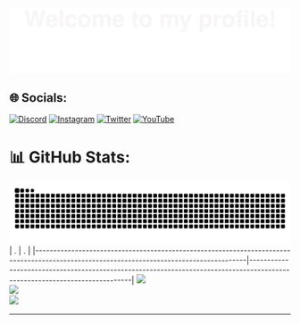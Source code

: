 ![](assest/Bottom-up.svg)


<!--   my-icons -->

## 🌐 Socials:
[![Discord](https://img.shields.io/badge/Discord-%237289DA.svg?logo=discord&logoColor=white)](https://discord.gg/error._.fiat) [![Instagram](https://img.shields.io/badge/Instagram-%23E4405F.svg?logo=Instagram&logoColor=white)](https://instagram.com/error._.fiat) [![Twitter](https://img.shields.io/badge/Twitter-%231DA1F2.svg?logo=Twitter&logoColor=white)](https://twitter.com/errorfiat) [![YouTube](https://img.shields.io/badge/YouTube-%23FF0000.svg?logo=YouTube&logoColor=white)](https://youtube.com/@error_fiat) 


# 📊 GitHub Stats:
![BEPb's github activity graph](https://raw.githubusercontent.com/BEPb/BEPb/output/github-contribution-grid-snake.svg)
| .                                                                                                                                       | .                                                                                                                         |
|-----------------------------------------------------------------------------------------------------------------------------------------|---------------------------------------------------------------------------------------------------------------------------|
![](https://github-readme-stats.vercel.app/api?username=errorfiathck&theme=dark&hide_border=false&include_all_commits=true&count_private=true)<br/>
![](https://github-readme-streak-stats.herokuapp.com/?user=errorfiathck&theme=dark&hide_border=false)<br/>
![](https://github-readme-stats.vercel.app/api/top-langs/?username=errorfiathck&theme=dark&hide_border=false&include_all_commits=true&count_private=true&layout=compact)

---

<!-- Proudly created with GPRM ( https://gprm.itsvg.in ) -->
